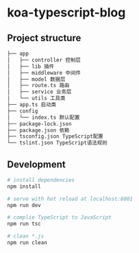 # koa-typescript-blog

## Project structure
```bash
├── app
│   ├── controller 控制层
│   ├── lib 插件
│   ├── middleware 中间件
│   ├── model 数据层
│   ├── route.ts 路由
│   ├── service 业务层
│   └── utils 工具类
├── app.ts 启动类
├── config
│   └── index.ts 默认配置
├── package-lock.json
├── package.json 依赖
├── tsconfig.json TypeScript配置
└── tslint.json TypeScript语法规则
```

## Development

``` bash
# install dependencies
npm install

# serve with hot reload at localhost:8001
npm run dev

# complie TypeScript to JavaScript
npm run tsc

# clean *.js
npm run clean
```